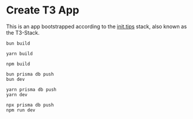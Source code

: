 # Create T3 App

This is an app bootstrapped according to the [init.tips](https://init.tips) stack, also known as the T3-Stack.

```
bun build
```
```
yarn build
```
```
npm build
```
```
bun prisma db push
bun dev
```
```
yarn prisma db push
yarn dev
```
```
npx prisma db push
npm run dev
```